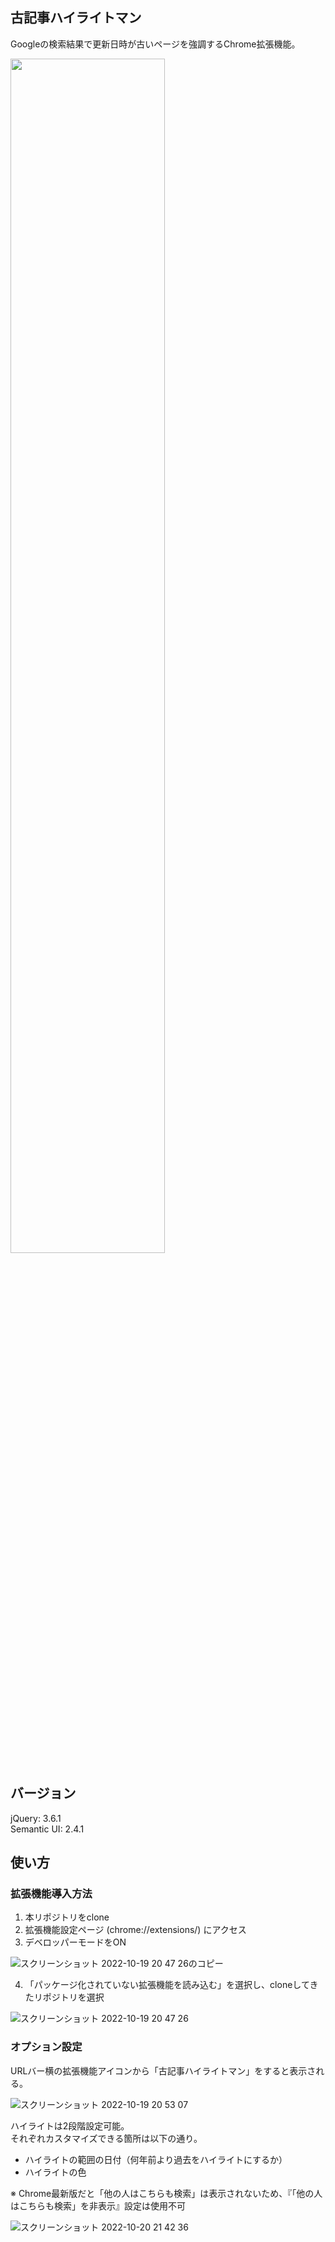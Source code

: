 ## 古記事ハイライトマン
Googleの検索結果で更新日時が古いページを強調するChrome拡張機能。

<img src="https://user-images.githubusercontent.com/108502312/196342183-ac8d4da8-0fbc-441d-860a-23a140fae034.png" width="70%" hright="70%">

## バージョン
jQuery: 3.6.1  
Semantic UI: 2.4.1

## 使い方
### 拡張機能導入方法
1. 本リポジトリをclone
2. 拡張機能設定ページ (chrome://extensions/) にアクセス
3. デベロッパーモードをON

![スクリーンショット 2022-10-19 20 47 26のコピー](https://user-images.githubusercontent.com/108502312/197088122-0da401bb-45fe-4ca6-b3ec-7c226b48fbd4.png)

4. 「パッケージ化されていない拡張機能を読み込む」を選択し、cloneしてきたリポジトリを選択

![スクリーンショット 2022-10-19 20 47 26](https://user-images.githubusercontent.com/108502312/197088258-2afc2fae-f8db-49ef-ac8b-23760071376f.png)

### オプション設定
URLバー横の拡張機能アイコンから「古記事ハイライトマン」をすると表示される。 

![スクリーンショット 2022-10-19 20 53 07](https://user-images.githubusercontent.com/108502312/197088536-58c2ef52-ad4b-4dc4-a2ea-280627252b82.png)

ハイライトは2段階設定可能。  
それぞれカスタマイズできる箇所は以下の通り。  
- ハイライトの範囲の日付（何年前より過去をハイライトにするか）
- ハイライトの色

※ Chrome最新版だと「他の人はこちらも検索」は表示されないため、『「他の人はこちらも検索」を非表示』設定は使用不可

![スクリーンショット 2022-10-20 21 42 36](https://user-images.githubusercontent.com/108502312/197088287-ce0fa548-7457-43b2-a0dd-1a89b7930e71.png)

